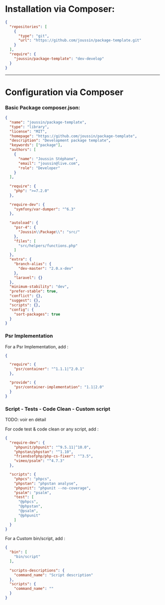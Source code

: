 
# Installation via Composer:

````json
{
  "repositories": [
    {
      "type": "git",
      "url": "https://github.com/joussin/package-template.git"
    }
  ],
  "require": {
    "joussin/package-template": "dev-develop"
  }
}
````



--- 


# Configuration via Composer

### Basic Package composer.json:

````json
{
  "name": "joussin/package-template",
  "type": "library",
  "license": "MIT",
  "homepage": "https://github.com/joussin/package-template",
  "description": "Development package template",
  "keywords": ["package"],
  "authors": [
    {
      "name": "Joussin Stéphane",
      "email": "joussin@live.com",
      "role": "Developer"
    }
  ],
  
  "require": {
    "php": ">=7.2.0"
  },
  
  "require-dev": {
    "symfony/var-dumper": "^6.3"
  },
  
  "autoload": {
    "psr-4": {
      "Joussin\\Package\\": "src/"
    },
    "files": [
      "src/helpers/functions.php"
    ]
  },
  "extra": {
    "branch-alias": {
      "dev-master": "2.0.x-dev"
    },
    "laravel": {}
  },
  "minimum-stability": "dev",
  "prefer-stable": true,
  "conflict": {},
  "suggest": {},
  "scripts": {},
  "config": {
    "sort-packages": true
  }
}
````

### Psr Implementation

For a Psr Implementation, add :

````json
{

  "require": {
    "psr/container": "^1.1.1|^2.0.1"
  },

  "provide": {
    "psr/container-implementation": "1.1|2.0"
  }
}
````

### Script - Tests - Code Clean - Custom script

TODO: voir en détail

For code test & code clean or any script, add :

````json
{
  "require-dev": {
    "phpunit/phpunit": "^9.5.11|^10.0",
    "phpstan/phpstan": "^1.10",
    "friendsofphp/php-cs-fixer": "^3.5",
    "vimeo/psalm": "^4.7.3"
  },

  "scripts": {
    "phpcs": "phpcs",
    "phpstan": "phpstan analyse",
    "phpunit": "phpunit --no-coverage",
    "psalm": "psalm",
    "test": [
      "@phpcs",
      "@phpstan",
      "@psalm",
      "@phpunit"
    ]
  }
}
````

For a Custom bin/script, add :

````json
{
  "bin": [
    "bin/script"
  ],
  
  "scripts-descriptions": {
    "command_name": "Script description"
  },
  "scripts": {
    "command_name": ""
  }
}

````
